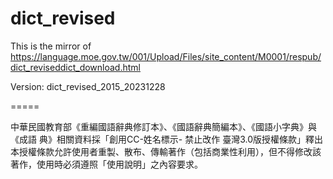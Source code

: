 dict_revised
============

This is the mirror of https://language.moe.gov.tw/001/Upload/Files/site_content/M0001/respub/dict_reviseddict_download.html

Version: dict_revised_2015_20231228

=====

中華民國教育部《重編國語辭典修訂本》、《國語辭典簡編本》、《國語小字典》與《成語 典》相關資料採「創用CC-姓名標示- 禁止改作 臺灣3.0版授權條款」釋出
本授權條款允許使用者重製、散布、傳輸著作（包括商業性利用），但不得修改該著作，使用時必須遵照「使用說明」之內容要求。
